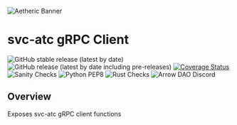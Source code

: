 ![Aetheric Banner](https://github.com/aetheric-oss/.github/blob/main/assets/readme-banner.png)

# svc-atc gRPC Client

![GitHub stable release (latest by date)](https://img.shields.io/github/v/release/aetheric-oss/svc-atc?sort=semver&color=green) ![GitHub release (latest by date including pre-releases)](https://img.shields.io/github/v/release/aetheric-oss/svc-atc?include_prereleases) [![Coverage Status](https://coveralls.io/repos/github/aetheric-oss/svc-atc/badge.svg?branch=develop)](https://coveralls.io/github/aetheric-oss/svc-atc)
![Sanity Checks](https://github.com/aetheric-oss/svc-atc/actions/workflows/sanity_checks.yml/badge.svg?branch=develop) ![Python PEP8](https://github.com/aetheric-oss/svc-atc/actions/workflows/python_ci.yml/badge.svg?branch=develop) ![Rust Checks](https://github.com/aetheric-oss/svc-atc/actions/workflows/rust_ci.yml/badge.svg?branch=develop) 
![Arrow DAO Discord](https://img.shields.io/discord/853833144037277726?style=plastic)

## Overview

Exposes svc-atc gRPC client functions
